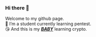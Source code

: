 ### Hi there 👋
Welcome to my github page.  
🌱 I’m a student currently learning pentest.  
:kissing_heart: And this is my [***BABY***](https://github.com/Windy810) learning crypto.  
<!--
**zyazhb/zyazhb** is a ✨ _special_ ✨ repository because its `README.md` (this file) appears on your GitHub profile.

Here are some ideas to get you started:

- 🔭 I’m currently working on ...
- 🌱 I’m currently learning ...
- 👯 I’m looking to collaborate on ...
- 🤔 I’m looking for help with ...
- 💬 Ask me about ...
- 📫 How to reach me: ...
- 😄 Pronouns: ...
- ⚡ Fun fact: ...
-->
